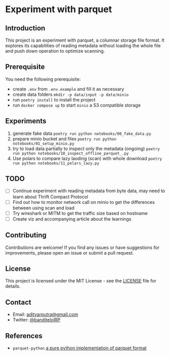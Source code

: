 # Experiment with parquet

## Introduction

This project is an experiment with parquet, a columnar storage file format. It explores its capabilities of reading metadata without loading the whole file and push down operation to optimize scanning.

## Prerequisite

You need the following prerequisite:
- create `.env` from `.env.example` and fill it as necessary
- create data folders `mkdir -p data/input -p data/minio`
- run `poetry install` to install the project
- run `docker compose up` to start `minio` a S3 compatible storage


## Experiments

1. generate fake data `poetry run python notebooks/00_fake_data.py`
2. prepare minio bucket and files `poetry run python notebooks/01_setup_minio.py`
3. try to load data partially to inspect only the metadata (ongoing) `poetry run python notebooks/10_inspect_offline_parquet_.py`
4. Use polars to compare lazy laoding (scan) with whole download `poetry run python notebooks/11_polars_lazy.py`

## TODO

- [ ] Continue experiment with reading metadata from byte data, may need to learn about Thrift Compact Protocol
- [ ] Find out how to monitor network call on minio to get the differences between using scan and load
- [ ] Try wireshark or MITM to get the traffic size based on hostname
- [ ] Create viz and accompanying article about the learnings

## Contributing

Contributions are welcome! If you find any issues or have suggestions for improvements, please open an issue or submit a pull request.

## License

This project is licensed under the MIT License - see the [LICENSE](LICENSE) file for details.

## Contact

- Email: adityarputra@gmail.com
- Twitter: [@banditelolRP](https://twitter.com/banditelolRP)

## References

- `parquet-python` [a pure python implementation of parquet format](https://github.com/jcrobak/parquet-python/blob/master/parquet/encoding.py)
